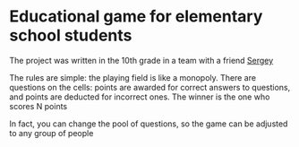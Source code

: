 # Educational game for elementary school students
The project was written in the 10th grade in a team with a friend [Sergey](https://github.com/SergeyDanielyan)

The rules are simple: the playing field is like a monopoly. There are questions on the cells: points are awarded for correct answers to questions, and points are deducted for incorrect ones. The winner is the one who scores N points

In fact, you can change the pool of questions, so the game can be adjusted to any group of people
